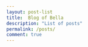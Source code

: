```yaml
---
layout: post-list
title:  Blog of Bella
description: "List of posts"
permalink: /posts/
comment: true
---
```


